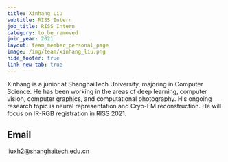 ```yaml
---
title: Xinhang Liu
subtitle: RISS Intern
job_title: RISS Intern
category: to_be_removed
join_year: 2021
layout: team_member_personal_page
image: /img/team/xinhang_liu.png
hide_footer: true
link-new-tab: true
---
```


Xinhang is a junior at ShanghaiTech University, majoring in Computer Science. He has been working in the areas of deep learning, computer vision, computer graphics, and computational photography. His ongoing research topic is neural representation and Cryo-EM reconstruction. He will focus on IR-RGB registration in RISS 2021.

## Email ##
liuxh2@shanghaitech.edu.cn
